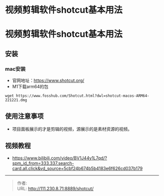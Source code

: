 # 视频剪辑软件shotcut基本用法


<!--more-->

# 视频剪辑软件shotcut基本用法

## 安装
### mac安装
- 官网地址：https://www.shotcut.org/
- M1下载arm64的包
```shell
wget https://www.fosshub.com/Shotcut.html?dwl=shotcut-macos-ARM64-221221.dmg
```

## 使用注意事项
- 项目面板展示的才是剪辑的视频，源展示的是素材资源的视频。

## 视频教程
- https://www.bilibili.com/video/BV1J44y1L7qd/?spm_id_from=333.337.search-card.all.click&vd_source=5cbf24b674b5b4183e6f626cd037b179


---

> 作者:   
> URL: http://111.230.8.71:8889/shotcut/  

